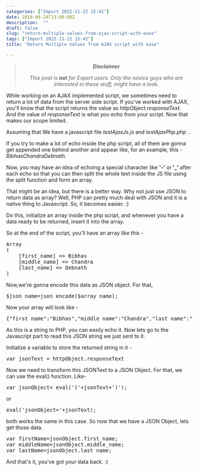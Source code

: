 ```yaml
---
categories: ["Import 2022-11-22 15:42"]
date: 2010-09-24T13:00:00Z
description:  ""
draft: false
slug: "return-multiple-values-from-ajax-script-with-ease"
tags: ["Import 2022-11-22 15:42"]
title: "Return Multiple Values from AJAX script with ease"

---
```



<blockquote>
<p style="text-align: center;"><em><strong>Disclaimer</strong> </em></p>
<p style="text-align: center;"><em>This post is <strong>not</strong> for Expert users. Only the novice guys who are interested in these stuff, might have a look.</em></p>
</blockquote>

While working on an AJAX implemented script, we sometimes need to return a lot of data from the server side script. If you've worked with AJAX, you'll know that the script returns the value as <em>httpObject.responseText</em>. And the value of <em>responseText</em> is what you echo from your script. Now that makes our scope limited.

Assuming that We have a javascript file <em>testAjaxJs.js</em> and <em>testAjaxPhp.php</em> ..

If you try to make a lot of echo inside the php script, all of them are gonna get appended one behind another and appear like, for an example, this - <em>BibhasChandraDebnath</em>.

Now, you may have an idea of echoing a special character like <strong>'-'</strong> or<strong> '_' </strong>after each echo so that you can then split the whole text inside the JS file using the split function and form an array.

That might be an idea, but there is a better way. Why not just use JSON to return data as array? Well, PHP can pretty much deal with JSON and it is a native thing to Javascript. So, it becomes easier. :)

Do this, initialize an array inside the php script, and whenever you have a data ready to be returned, insert it into the array.

So at the end of the script, you'll have an array like this -
<pre class="brush: php">Array
(
    [first_name] =&gt; Bibhas
    [middle_name] =&gt; Chandra
    [last_name] =&gt; Debnath
)</pre>
Now,we're gonna encode this data as JSON object. For that,
<pre class="brush: php">$json_name=json_encode($array_name);</pre>
Now your array will look like -
<pre class="brush: php">{"first_name":"Bibhas","middle_name":"Chandra","last_name":"Debnath"}</pre>
As this is a string to PHP, you can easily echo it. Now lets go to the Javascript part to read this JSON string we just sent to it.

Initialize a variable to store the returned string in it -
<pre class="brush: js">var jsonText = httpObject.responseText</pre>
Now we need to transform this JSONText to a JSON Object. For that, we can use the eval() function. Like-
<pre class="brush: js">var jsonObject= eval('('+jsonText+')');</pre>
or
<pre class="brush: js">eval('jsonObject='+jsonText);</pre>
both works the same in this case.
So now that we have a JSON Object, lets get those data.
<pre class="brush: js">var firstName=jsonObject.first_name;
var middleName=jsonObject.middle_name;
var lastName=jsonObject.last_name;</pre>
And that's it, you've got your data back. :)



